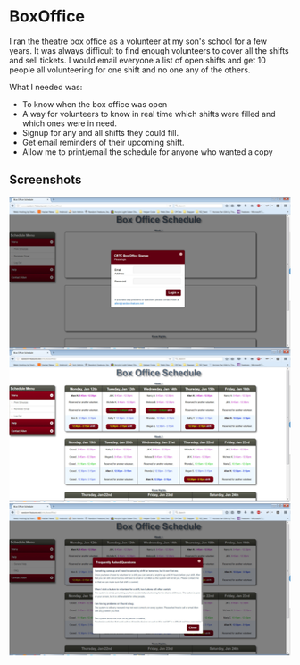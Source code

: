 # BoxOffice

I ran the theatre box office as a volunteer at my son's school for a few years.
It was always difficult to find enough volunteers to cover all the shifts and sell tickets. 
I would email everyone a list of open shifts and get 10 people all volunteering for one shift and no one any of the others.

What I needed was:
*	To know when the box office was open
*	A way for volunteers to know in real time which shifts were filled and which ones were in need.
*	Signup for any and all shifts they could fill.
*	Get email reminders of their upcoming shift.
*	Allow me to print/email the schedule for anyone who wanted a copy


## Screenshots

![Alt text](bo01.jpg)
![Alt text](bo02.jpg)
![Alt text](bo03.jpg)
